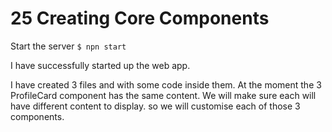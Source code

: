 # 25 Creating Core Components

Start the server
`$ npn start`

I have successfully started up the web app.

I have created 3 files and with some code inside them. At the moment the 3 ProfileCard component has the same content. We will make sure each will have different content to display. so we will customise each of those 3 components.
